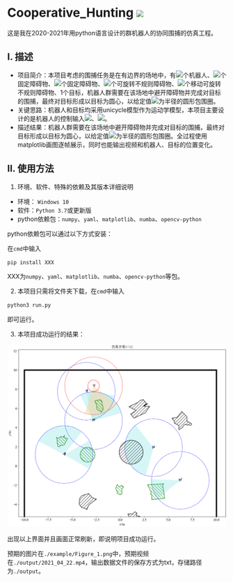 # Cooperative_Hunting ![](https://img.shields.io/badge/python-%3E%3D3.7-blue)
这是我在2020-2021年用python语言设计的群机器人的协同围捕的仿真工程。

## I. 描述

- 项目简介：本项目考虑的围捕任务是在有边界的场地中，有<img src="chart.png" style="border:none;">个机器人、<img src="http://chart.googleapis.com/chart?cht=tx&chl= m_1" style="border:none;">个固定障碍物、<img src="http://chart.googleapis.com/chart?cht=tx&chl= m_2" style="border:none;">个固定障碍物、<img src="http://chart.googleapis.com/chart?cht=tx&chl= m_3" style="border:none;">个可旋转不规则障碍物、<img src="http://chart.googleapis.com/chart?cht=tx&chl= m_4" style="border:none;">个移动可旋转不规则障碍物、1个目标，机器人群需要在该场地中避开障碍物并完成对目标的围捕，最终对目标形成以目标为圆心，以给定值<img src="http://chart.googleapis.com/chart?cht=tx&chl= r_h" style="border:none;">为半径的圆形包围圈。
- 关键思路：机器人和目标均采用unicycle模型作为运动学模型，本项目主要设计的是机器人的控制输入<img src="chart-16395548507506.png" style="border:none;">、<img src="http://chart.googleapis.com/chart?cht=tx&chl= \omega" style="border:none;">。
- 描述结果：机器人群需要在该场地中避开障碍物并完成对目标的围捕，最终对目标形成以目标为圆心，以给定值<img src="chart-16395548507505.png" style="border:none;">为半径的圆形包围圈。全过程使用matplotlib画图逐帧展示，同时也能输出视频和机器人、目标的位置变化。

## II. 使用方法

1. 环境、软件、特殊的依赖及其版本详细说明

- 环境： `Windows 10` 
- 软件：`Python 3.7`或更新版
- python依赖包：`numpy`、`yaml`、`matplotlib`、`numba`、`opencv-python`

python依赖包可以通过以下方式安装：

在`cmd`中输入

```bash
pip install XXX
```

XXX为`numpy`、`yaml`、`matplotlib`、`numba`、`opencv-python`等包。

2. 本项目只需将文件夹下载，在`cmd`中输入

```bash
python3 run.py
```

即可运行。

3. 本项目成功运行的结果：

<img src="Figure_1.png" alt="Figure_1" style="zoom: 50%;" />

出现以上界面并且画面正常刷新，即说明项目成功运行。

预期的图片在`./example/Figure_1.png`中，预期视频在`./output/2021_04_22.mp4`，输出数据文件的保存方式为txt，存储路径为`./output`。
